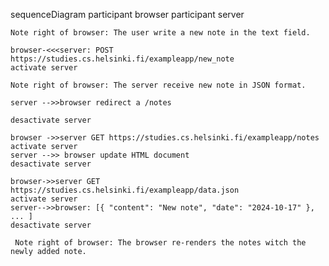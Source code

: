 sequenceDiagram
    participant browser
    participant server


    Note right of browser: The user write a new note in the text field.

    browser-<<<server: POST https://studies.cs.helsinki.fi/exampleapp/new_note
    activate server

    Note right of browser: The server receive new note in JSON format.

    server -->>browser redirect a /notes 

    desactivate server

    browser ->>server GET https://studies.cs.helsinki.fi/exampleapp/notes
    activate server
    server -->> browser update HTML document 
    desactivate server 

    browser->>server GET https://studies.cs.helsinki.fi/exampleapp/data.json
    activate server 
    server-->>browser: [{ "content": "New note", "date": "2024-10-17" }, ... ]
    desactivate server

     Note right of browser: The browser re-renders the notes witch the newly added note.